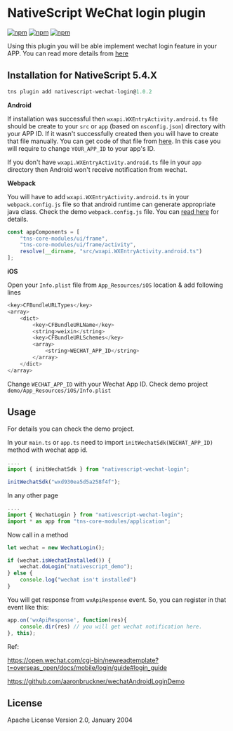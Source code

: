 # NativeScript WeChat login plugin

[![npm](https://img.shields.io/npm/v/nativescript-wechat-login.svg)](https://www.npmjs.com/package/nativescript-wechat-login)
[![npm](https://img.shields.io/npm/dt/nativescript-wechat-login.svg?label=npm%20downloads)](https://www.npmjs.com/package/nativescript-wechat-login)
[![npm](https://img.shields.io/npm/dm/nativescript-wechat-login.svg)](https://www.npmjs.com/package/nativescript-wechat-login)

Using this plugin you will be able implement wechat login feature in your APP. You can read more details from [here](https://open.wechat.com/cgi-bin/newreadtemplate?t=overseas_open/docs/mobile/login/guide#login_guide) 


## Installation for NativeScript 5.4.X

```javascript
tns plugin add nativescript-wechat-login@1.0.2
```

**Android**

If installation was successful then `wxapi.WXEntryActivity.android.ts` file should be create to your `src` or `app` (based on `nsconfig.json`) directory with your APP ID. If it wasn't successfully created then you will have to create that file manually. You can get code of that file from [here](https://github.com/jibon57/nativescript-wechat-login/blob/1.0.2/src/wxapi.WXEntryActivity.android.ts). In this case you will require to change `YOUR_APP_ID` to your app's ID. 

If you don't have `wxapi.WXEntryActivity.android.ts` file in your `app` directory then Android won't receive notification from wechat.

**Webpack**

You will have to add `wxapi.WXEntryActivity.android.ts` in your `webpack.config.js` file so that android runtime can generate appropriate java class. Check the demo `webpack.config.js` file. You can [read here](https://docs.nativescript.org/core-concepts/android-runtime/advanced-topics/extend-application-activity#extending-activity) for details.

```javascript
const appComponents = [
    "tns-core-modules/ui/frame",
    "tns-core-modules/ui/frame/activity",
    resolve(__dirname, "src/wxapi.WXEntryActivity.android.ts")
];
```

**iOS**

Open your `Info.plist` file from `App_Resources/iOS` location & add following lines

```javascript
<key>CFBundleURLTypes</key>
<array>
	<dict>
		<key>CFBundleURLName</key>
		<string>weixin</string>
		<key>CFBundleURLSchemes</key>
		<array>
			<string>WECHAT_APP_ID</string>
		</array>
	</dict>
</array>
```
Change `WECHAT_APP_ID` with your Wechat App ID. Check demo project `demo/App_Resources/iOS/Info.plist`

## Usage 

For details you can check the demo project.

In your `main.ts` or `app.ts` need to import `initWechatSdk(WECHAT_APP_ID)` method with wechat app id.

```javascript
....
import { initWechatSdk } from "nativescript-wechat-login";

initWechatSdk("wxd930ea5d5a258f4f");
```

In any other page

```javascript
....
import { WechatLogin } from "nativescript-wechat-login";
import * as app from "tns-core-modules/application";
```

Now call in a method

```javascript
let wechat = new WechatLogin();

if (wechat.isWechatInstalled()) {
    wechat.doLogin("nativescript_demo");
} else {
    console.log("wechat isn't installed")
}
```

You will get response from `wxApiResponse` event. So, you can register in that event like this:

```javascript
app.on('wxApiResponse', function(res){
    console.dir(res) // you will get wechat notification here.
}, this);
```


Ref:

https://open.wechat.com/cgi-bin/newreadtemplate?t=overseas_open/docs/mobile/login/guide#login_guide

https://github.com/aaronbruckner/wechatAndroidLoginDemo
    
## License

Apache License Version 2.0, January 2004
